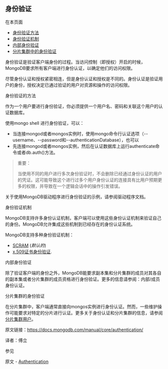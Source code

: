 ## 身份验证

在本页面

- [身份验证方法](https://docs.mongodb.com/manual/core/authentication/authentication-methods)
- [身份验证机制](https://docs.mongodb.com/manual/core/authentication/authentication-mechanisms)
- [内部身份验证](https://docs.mongodb.com/manual/core/authentication/internal-authentication)
- [分片集群中的身份验证](https://docs.mongodb.com/manual/core/authentication/authentication-on-sharded-clusters)


身份验证是验证客户端身份的过程。当访问控制（即授权）开启的时候，MongoDB要求所有客户端进行身份认证，以确定他们的访问权限。

尽管身份认证和授权紧密相连，但是身份认证和授权是不同的。身份认证是验证用户的身份，授权决定已通过验证的用户对资源和操作的访问权限。


 身份验证的方法

作为一个用户要进行身份验证，你必须提供一个用户名、密码和关联这个用户的认证数据库。

使用mongo shell 进行身份验证，可以：

- 当连接mongod或者mongos实例时，使用mongo命令行认证选项（--username、--password和--authenticationDatabase），也可以
- 先连接mongod或者mongos实例，然后在认证数据库上运行authenticate命令或者db.auth()方法。


> 重要：
>
> 当使用不同的用户进行多次身份验证时，不会删除已经通过身份认证的用户的凭证。这可能导致这个进行过多个用户身份认证的连接具有比用户预期更多的权限，并导致在一个逻辑会话中的操作引发错误。

关于使用MongoDB驱动程序进行身份验证的示例，请参阅驱动程序文档。


 身份验证机制


MongoDB支持许多身份认证机制，客户端可以使用这些身份认证机制来验证自己的身份。MongoDB允许集成这些机制到已经存在的身份认证系统。

MongoDB支持多种身份验证机制：

- [SCRAM](https://docs.mongodb.com/manual/core/security-scram/authentication-scram) (*默认的*)
- [x.509证书身份验证](https://docs.mongodb.com/manual/core/security-x.509/security-auth-x509).


 内部身份验证

除了验证客户端的身份之外，MongoDB能要求副本集和分片集群的成员对其各自的副本集或者分片集群的成员资格进行身份验证。更多的信息请参阅：内部/成员身份认证。

 分片集群的身份验证

在分片集群中，客户端通常直接向mongos实例进行身份认证。然而，一些维护操作可能要求对特定的分片进行认证。更多关于身份认证和分片集群的信息，请参阅[分片集群用户](https://docs.mongodb.com/manual/core/security-users/sharding-security)。



原文链接：https://docs.mongodb.com/manual/core/authentication/

译者：傅立


 参见

原文 - [Authentication]( https://docs.mongodb.com/manual/core/authentication/ )


